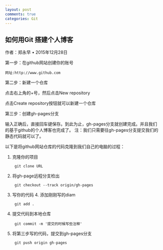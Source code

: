 ```yaml
---
layout: post
comments: true
categories: Git
---
```


## 如何用Git 搭建个人博客

作者：郑永早 • 2015年12月28日

第一步：在github网站创建你的账号

	网址:http://www.github.com

第二步：新建一个仓库

点击右上角的+号，然后点击New repository


点击Create repository按钮就可以新建一个仓库


第三步：创建gh-pages分支


输入正确后，直接回车键保存。到此为止，gh-pages分支就创建完成。并且我们的基于github的个人博客也完成了。
注：我们只需要往gh-pages分支提交我们的静态代码就可以了。

以下是将github网站仓库的代码克隆到我们自己的电脑的过程：

1. 克隆你的项目

		git clone URL

2. 将gh-page远程分支检出

		git checkout --track origin/gh-pages

3. 写你的代码 4. 添加刚刚写的diam

		git add .

5. 提交代码到本地仓库

		git commit -m '提交的时候写些注释'

6. 将第三步写的代码，提交到gh-pages分支

		git push origin gh-pages


